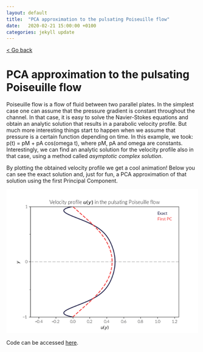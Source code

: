 ```yaml
---
layout: default
title:  "PCA approximation to the pulsating Poiseuille flow"
date:   2020-02-21 15:00:00 +0100
categories: jekyll update
---
```


<p>
   <a href="/science-docs/#blog">
      < Go back
  </a>
</p>

# PCA approximation to the pulsating Poiseuille flow

Poiseuille flow is a flow of fluid between two parallel plates. In the simplest case one can assume that the pressure gradient is constant throughout the channel. In that case, it is easy to solve the Navier-Stokes equations and obtain an analytic solution that results in a parabolic velocity profile. But much more interesting things start to happen when we assume that pressure is a certain function depending on time. In this example, we took: p(t) = pM + pA cos(omega t), where pM, pA and omega are constants. Interestingly, we can find an analytic solution for the velocity profile also in that case, using a method called *asymptotic complex solution*.

By plotting the obtained velocity profile we get a cool animation! Below you can see the exact solution and, just for fun, a PCA approximation of that solution using the first Principal Component.

<p align="center">
  <img src="https://github.com/camillejr/POD-DMD-decompositions/raw/master/python-reproduction/pulsating-poiseuille.gif">
</p>

Code can be accessed [here](https://github.com/camillejr/POD-DMD-decompositions/tree/master/python-reproduction).
